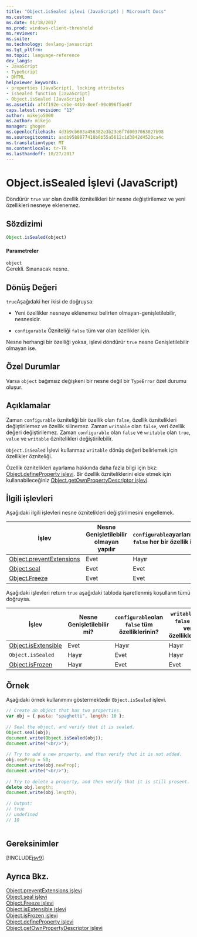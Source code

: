 ```yaml
---
title: "Object.isSealed işlevi (JavaScript) | Microsoft Docs"
ms.custom: 
ms.date: 01/18/2017
ms.prod: windows-client-threshold
ms.reviewer: 
ms.suite: 
ms.technology: devlang-javascript
ms.tgt_pltfrm: 
ms.topic: language-reference
dev_langs:
- JavaScript
- TypeScript
- DHTML
helpviewer_keywords:
- properties [JavaScript], locking attributes
- isSealed function [JavaScript]
- Object.isSealed [JavaScript]
ms.assetid: af4f192e-cebe-44b9-8eef-90c096f5ae8f
caps.latest.revision: "13"
author: mikejo5000
ms.author: mikejo
manager: ghogen
ms.openlocfilehash: 4d3b9cb603a456382e3b23e6f7d0037063027b98
ms.sourcegitcommit: aadb9588877418b8b55a5612c1d3842d4520ca4c
ms.translationtype: MT
ms.contentlocale: tr-TR
ms.lasthandoff: 10/27/2017
---
```

# <a name="objectissealed-function-javascript"></a>Object.isSealed İşlevi (JavaScript)
Döndürür `true` var olan özellik öznitelikleri bir nesne değiştirilemez ve yeni özellikleri nesneye eklenemez.  
  
## <a name="syntax"></a>Sözdizimi  
  
```JavaScript  
Object.isSealed(object)  
```  
  
#### <a name="parameters"></a>Parametreler  
 `object`  
 Gerekli. Sınanacak nesne.  
  
## <a name="return-value"></a>Dönüş Değeri  
 `true`Aşağıdaki her ikisi de doğruysa:  
  
-   Yeni özellikler nesneye eklenemez belirten olmayan-genişletilebilir, nesnesidir.  
  
-   `configurable` Özniteliği `false` tüm var olan özellikler için.  
  
 Nesne herhangi bir özelliği yoksa, işlevi döndürür `true` nesne Genişletilebilir olmayan ise.  
  
## <a name="exceptions"></a>Özel Durumlar  
 Varsa `object` bağımsız değişkeni bir nesne değil bir `TypeError` özel durumu oluşur.  
  
## <a name="remarks"></a>Açıklamalar  
 Zaman `configurable` özniteliği bir özellik olan `false`, özellik öznitelikleri değiştirilemez ve özellik silinemez. Zaman `writable` olan `false`, veri özellik değeri değiştirilemez. Zaman `configurable` olan `false` ve `writable` olan `true`, `value` ve `writable` öznitelikleri değiştirilebilir.  
  
 `Object.isSealed` İşlevi kullanmaz `writable` dönüş değeri belirlemek için özellikler özniteliği.  
  
 Özellik öznitelikleri ayarlama hakkında daha fazla bilgi için bkz: [Object.defineProperty işlevi](../../javascript/reference/object-defineproperty-function-javascript.md). Bir özellik özniteliklerini elde etmek için kullanabileceğiniz [Object.getOwnPropertyDescriptor işlevi](../../javascript/reference/object-getownpropertydescriptor-function-javascript.md).  
  
## <a name="related-functions"></a>İlgili işlevleri  
 Aşağıdaki ilgili işlevleri nesne öznitelikleri değiştirilmesini engellemek.  
  
|İşlev|Nesne Genişletilebilir olmayan yapılır|`configurable`ayarlanmış `false` her bir özellik için|`writable`ayarlanmış `false` her bir özellik için|  
|--------------|------------------------------------|--------------------------------------------------------|----------------------------------------------------|  
|[Object.preventExtensions](../../javascript/reference/object-preventextensions-function-javascript.md)|Evet|Hayır|Hayır|  
|[Object.seal](../../javascript/reference/object-seal-function-javascript.md)|Evet|Evet|Hayır|  
|[Object.Freeze](../../javascript/reference/object-freeze-function-javascript.md)|Evet|Evet|Evet|  
  
 Aşağıdaki işlevleri return `true` aşağıdaki tabloda işaretlenmiş koşulların tümü doğruysa.  
  
|İşlev|Nesne Genişletilebilir mi?|`configurable`olan `false` tüm özelliklerinin?|`writable`olan `false` tüm veri özelliklerinin?|  
|--------------|---------------------------|---------------------------------------------------|----------------------------------------------------|  
|[Object.isExtensible](../../javascript/reference/object-isextensible-function-javascript.md)|Evet|Hayır|Hayır|  
|`Object.isSealed`|Hayır|Evet|Hayır|  
|[Object.isFrozen](../../javascript/reference/object-isfrozen-function-javascript.md)|Hayır|Evet|Evet|  
  
## <a name="example"></a>Örnek  
 Aşağıdaki örnek kullanımını göstermektedir `Object.isSealed` işlevi.  
  
```JavaScript  
// Create an object that has two properties.  
var obj = { pasta: "spaghetti", length: 10 };  
  
// Seal the object, and verify that it is sealed.  
Object.seal(obj);  
document.write(Object.isSealed(obj));  
document.write("<br/>");  
  
// Try to add a new property, and then verify that it is not added.   
obj.newProp = 50;  
document.write(obj.newProp);  
document.write("<br/>");  
  
// Try to delete a property, and then verify that it is still present.   
delete obj.length;  
document.write(obj.length);  
  
// Output:  
// true  
// undefined  
// 10  
  
```  
  
## <a name="requirements"></a>Gereksinimler  
 [!INCLUDE[jsv9](../../javascript/includes/jsv9-md.md)]  
  
## <a name="see-also"></a>Ayrıca Bkz.  
 [Object.preventExtensions işlevi](../../javascript/reference/object-preventextensions-function-javascript.md)   
 [Object.seal işlevi](../../javascript/reference/object-seal-function-javascript.md)   
 [Object.Freeze işlevi](../../javascript/reference/object-freeze-function-javascript.md)   
 [Object.isExtensible işlevi](../../javascript/reference/object-isextensible-function-javascript.md)   
 [Object.isFrozen işlevi](../../javascript/reference/object-isfrozen-function-javascript.md)   
 [Object.defineProperty işlevi](../../javascript/reference/object-defineproperty-function-javascript.md)   
 [Object.getOwnPropertyDescriptor işlevi](../../javascript/reference/object-getownpropertydescriptor-function-javascript.md)